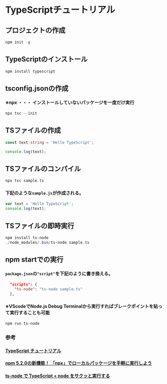 # TypeScriptチュートリアル
## プロジェクトの作成
```ps1
npm init -y
```
## TypeScriptのインストール
```ps1
npm install typescript
```
## tsconfig.jsonの作成
#### ※npx ・・・ インストールしていないパッケージを一度だけ実行
```ps1
npx tsc --init
```
## TSファイルの作成
```ts
const text:string = 'Hello TypeScript';

console.log(text);
```
## TSファイルのコンパイル
```ps1
npx tsc sample.ts
```
#### 下記のような`sample.js`が作成される。
```js
var text = 'Hello TypeScript';
console.log(text);
```
## TSファイルの即時実行
```ps1
npm install ts-node
./node_modules/.bin/ts-node sample.ts
```
## npm startでの実行
#### `package.json`の`"script"`を下記のように書き換える。
```json
  "scripts": {
    "ts-node": "ts-node sample.ts"
  },
```
#### ※VScodeでNode.js Debug Terminalから実行すればブレークポイントを貼って実行することも可能
```ps1
npm run ts-node
```


### 参考
#### [TypeScript チュートリアル](https://qiita.com/EBIHARA_kenji/items/31b7c1c62426bdabd263)
#### [npm 5.2.0の新機能！ 「npx」でローカルパッケージを手軽に実行しよう](https://qiita.com/tonkotsuboy_com/items/8227f5993769c3df533d)
#### [ts-node で TypeScript + node をサクッと実行する](https://qiita.com/mangano-ito/items/75e65071c9c482ddc335)
